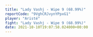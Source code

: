 ```yaml
---
title: "Lady Vashj - Wipe 9 (68.99%)"
reportCode: "9VghCRJvynYPpxG1"
player: "Aristé"
fight: "Lady Vashj - Wipe 9 (68.99%)"
date: 2021-10-10T19:07:58.024000+00:00
---
```


